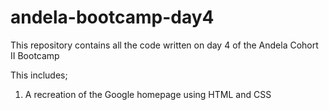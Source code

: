 # andela-bootcamp-day4
This repository contains all the code written on day 4 of the Andela Cohort II Bootcamp 

This includes;
1. A recreation of the Google homepage using HTML and CSS

